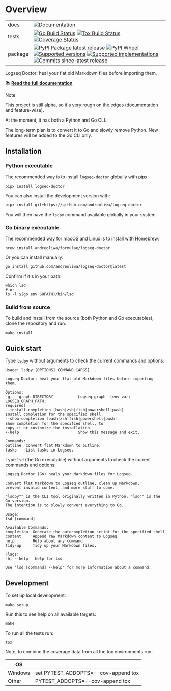 # Overview

|         |                                                                                                                                                                                                                                                                                                                                                                                                                                                                                                                                                                                                                                                                                               |
| ------- | --------------------------------------------------------------------------------------------------------------------------------------------------------------------------------------------------------------------------------------------------------------------------------------------------------------------------------------------------------------------------------------------------------------------------------------------------------------------------------------------------------------------------------------------------------------------------------------------------------------------------------------------------------------------------------------------- |
| docs    | [![Documentation](https://img.shields.io/badge/docs-mkdocs-blue)](https://andreoliwa.github.io/logseq-doctor/)                                                                                                                                                                                                                                                                                                                                                                                                                                                                                                                                                                                |
| tests   | [![Go Build Status](https://github.com/andreoliwa/logseq-doctor/actions/workflows/go.yaml/badge.svg)](https://github.com/andreoliwa/logseq-doctor/actions) [![Tox Build Status](https://github.com/andreoliwa/logseq-doctor/actions/workflows/tox.yaml/badge.svg)](https://github.com/andreoliwa/logseq-doctor/actions) [![Coverage Status](https://codecov.io/gh/andreoliwa/logseq-doctor/branch/master/graphs/badge.svg?branch=master)](https://codecov.io/github/andreoliwa/logseq-doctor)                                                                                                                                                                                                 |
| package | [![PyPI Package latest release](https://img.shields.io/pypi/v/logseq-doctor.svg)](https://pypi.org/project/logseq-doctor) [![PyPI Wheel](https://img.shields.io/pypi/wheel/logseq-doctor.svg)](https://pypi.org/project/logseq-doctor) [![Supported versions](https://img.shields.io/pypi/pyversions/logseq-doctor.svg)](https://pypi.org/project/logseq-doctor) [![Supported implementations](https://img.shields.io/pypi/implementation/logseq-doctor.svg)](https://pypi.org/project/logseq-doctor) [![Commits since latest release](https://img.shields.io/github/commits-since/andreoliwa/logseq-doctor/v0.3.0.svg)](https://github.com/andreoliwa/logseq-doctor/compare/v0.3.0...master) |

Logseq Doctor: heal your flat old Markdown files before importing them.

📚 **[Read the full documentation](https://andreoliwa.github.io/logseq-doctor/)**

> [!NOTE]
> This project is still alpha, so it\'s very rough on the edges
> (documentation and feature-wise).
>
> At the moment, it has both a Python and Go CLI.
>
> The long-term plan is to convert it to Go and slowly remove Python.
> New features will be added to the Go CLI only.

## Installation

### Python executable

The recommended way is to install `logseq-doctor` globally with
[pipx](https://github.com/pypa/pipx):

    pipx install logseq-doctor

You can also install the development version with:

    pipx install git+https://github.com/andreoliwa/logseq-doctor

You will then have the `lsdpy` command available globally in your system.

### Go binary executable

The recommended way for macOS and Linux is to install with Homebrew:

    brew install andreoliwa/formulae/logseq-doctor

Or you can install manually:

    go install github.com/andreoliwa/logseq-doctor@latest

Confirm if it\'s in your path:

    which lsd
    # or
    ls -l $(go env GOPATH)/bin/lsd

### Build from source

To build and install from the source (both Python and Go executables), clone the repository and run:

    make install

## Quick start

Type `lsdpy` without arguments to check the current commands and options:

    Usage: lsdpy [OPTIONS] COMMAND [ARGS]...

    Logseq Doctor: heal your flat old Markdown files before importing them.

    Options:
    -g, --graph DIRECTORY           Logseq graph  [env var: LOGSEQ_GRAPH_PATH;
    required]
    --install-completion [bash|zsh|fish|powershell|pwsh]
    Install completion for the specified shell.
    --show-completion [bash|zsh|fish|powershell|pwsh]
    Show completion for the specified shell, to
    copy it or customize the installation.
    --help                          Show this message and exit.

    Commands:
    outline  Convert flat Markdown to outline.
    tasks    List tasks in Logseq.

Type `lsd` (the Go executable) without arguments to check the current commands and options:

    Logseq Doctor (Go) heals your Markdown files for Logseq.

    Convert flat Markdown to Logseq outline, clean up Markdown,
    prevent invalid content, and more stuff to come.

    "lsdpy"" is the CLI tool originally written in Python; "lsd"" is the Go version.
    The intention is to slowly convert everything to Go.

    Usage:
    lsd [command]

    Available Commands:
    completion  Generate the autocompletion script for the specified shell
    content     Append raw Markdown content to Logseq
    help        Help about any command
    tidy-up     Tidy up your Markdown files.

    Flags:
    -h, --help   help for lsd

    Use "lsd [command] --help" for more information about a command.

## Development

To set up local development:

    make setup

Run this to see help on all available targets:

    make

To run all the tests run:

    tox

Note, to combine the coverage data from all the tox environments run:

| OS      |                                     |
| ------- | ----------------------------------- |
| Windows | set PYTEST_ADDOPTS=--cov-append tox |
| Other   | PYTEST_ADDOPTS=--cov-append tox     |
